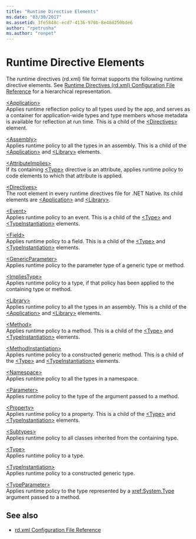 ```yaml
---
title: "Runtime Directive Elements"
ms.date: "03/30/2017"
ms.assetid: 3fe5848c-ecd7-4136-970b-8e48d250bde6
author: "rpetrusha"
ms.author: "ronpet"
---
```

# Runtime Directive Elements
The runtime directives (rd.xml) file format supports the following runtime directive elements. See [Runtime Directives (rd.xml) Configuration File Reference](runtime-directives-rd-xml-configuration-file-reference.md) for a hierarchical representation.  
  
 [\<Application>](application-element-net-native.md)  
 Applies runtime reflection policy to all types used by the app, and serves as a container for application-wide types and type members whose metadata is available for reflection at run time. This is a child of the [\<Directives>](directives-element-net-native.md) element.  
  
 [\<Assembly>](assembly-element-net-native.md)  
 Applies runtime policy to all the types in an assembly. This is a child of the [\<Application>](application-element-net-native.md) and [\<Library>](library-element-net-native.md) elements.  
  
 [\<AttributeImplies>](attributeimplies-element-net-native.md)  
 If its containing [\<Type>](type-element-net-native.md) directive is an attribute, applies runtime policy to code elements to which that attribute is applied.  
  
 [\<Directives>](directives-element-net-native.md)  
 The root element in every runtime directives file for .NET Native. Its child elements are [\<Application>](application-element-net-native.md) and [\<Library>](library-element-net-native.md).  
  
 [\<Event>](event-element-net-native.md)  
 Applies runtime policy to an event. This is a child of the [\<Type>](type-element-net-native.md) and [\<TypeInstantiation>](typeinstantiation-element-net-native.md) elements.  
  
 [\<Field>](field-element-net-native.md)  
 Applies runtime policy to a field. This is a child of the [\<Type>](type-element-net-native.md) and [\<TypeInstantiation>](typeinstantiation-element-net-native.md) elements.  
  
 [\<GenericParameter>](genericparameter-element-net-native.md)  
 Applies runtime policy to the parameter type of a generic type or method.  
  
 [\<ImpliesType>](impliestype-element-net-native.md)  
 Applies runtime policy to a type, if that policy has been applied to the containing type or method.  
  
 [\<Library>](library-element-net-native.md)  
 Applies runtime policy to all the types in an assembly. This is a child of the [\<Application>](application-element-net-native.md) and [\<Library>](library-element-net-native.md) elements.  
  
 [\<Method>](method-element-net-native.md)  
 Applies runtime policy to a method. This is a child of the [\<Type>](type-element-net-native.md) and [\<TypeInstantiation>](typeinstantiation-element-net-native.md) elements.  
  
 [\<MethodInstantiation>](methodinstantiation-element-net-native.md)  
 Applies runtime policy to a constructed generic method. This is a child of the [\<Type>](type-element-net-native.md) and [\<TypeInstantiation>](typeinstantiation-element-net-native.md) elements.  
  
 [\<Namespace>](namespace-element-net-native.md)  
 Applies runtime policy to all the types in a namespace.  
  
 [\<Parameter>](parameter-element-net-native.md)  
 Applies runtime policy to the type of the argument passed to a method.  
  
 [\<Property>](property-element-net-native.md)  
 Applies runtime policy to a property. This is a child of the [\<Type>](type-element-net-native.md) and [\<TypeInstantiation>](typeinstantiation-element-net-native.md) elements.  
  
 [\<Subtypes>](subtypes-element-net-native.md)  
 Applies runtime policy to all classes inherited from the containing type.  
  
 [\<Type>](type-element-net-native.md)  
 Applies runtime policy to a type.  
  
 [\<TypeInstantiation>](typeinstantiation-element-net-native.md)  
 Applies runtime policy to a constructed generic type.  
  
 [\<TypeParameter>](typeparameter-element-net-native.md)  
 Applies runtime policy to the type represented by a <xref:System.Type> argument passed to a method.  
  
## See also

- [rd.xml Configuration File Reference](runtime-directives-rd-xml-configuration-file-reference.md)

